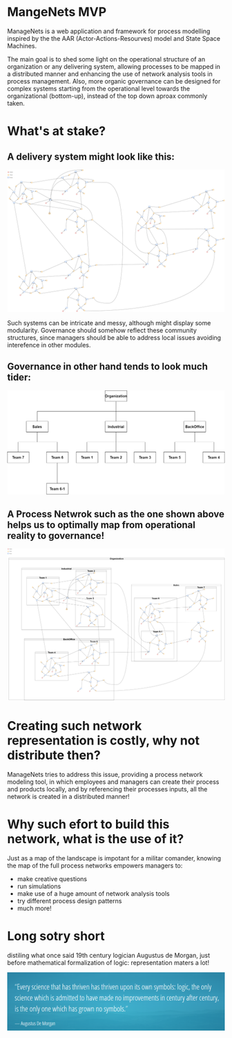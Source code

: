 # MangeNets MVP

ManageNets is a web application and framework for process modelling inspired by the the AAR (Actor-Actions-Resourves)
model and State Space Machines.

The main goal is to shed some light on the operational structure of an organization or any delivering system, allowing processes
to be mapped in a distributed manner and enhancing the use of network analysis tools in process management. Also, more organic governance
can be designed for complex systems starting from the operational level towards the organizational (bottom-up), instead of the
top down aproax commonly taken.


# What's at stake?

## A delivery system might look like this:

![operational net](repo_files/NetworkExample-OperationalView.png)

Such systems can be intricate and messy, although might display some modularity.
Governance should somehow reflect these community structures, since managers should be able to 
address local issues avoiding interefence in other modules.


## Governance in other hand tends to look much tider:

![governance tree](repo_files/NetworkExample-GovernanceView.png)


## A Process Netwrok such as the one shown above helps us to optimally map from operational reality to governance!

![manage net](repo_files/NetworkExample-ManageNet.png)

# Creating such network representation is costly, why not distribute then?
ManageNets tries to address this issue, providing a process network modeling tool, in which employees and managers can create their
process and products locally, and by referencing their processes inputs, all the network is created in a distributed manner!

# Why such efort to build this network, what is the use of it?

Just as a map of the landscape is impotant for a militar comander, knowing the map of the full process networks empowers
managers to:
 * make creative questions
 * run simulations 
 * make use of a huge amount of network analysis tools
 * try different process design patterns
 * much more!

# Long sotry short

distiling what once said 19th century logician Augustus de Morgan, just before mathematical formalization of logic: representation maters a lot!

![de morgan](repo_files/thrieve_upon_symbols.png)
